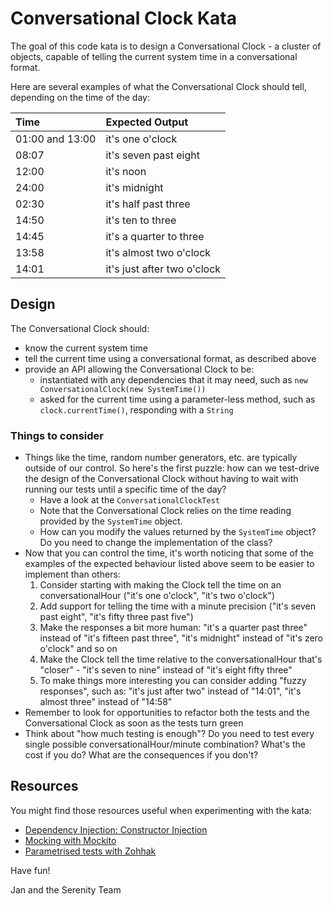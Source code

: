 # Conversational Clock Kata

The goal of this code kata is to design a Conversational Clock - a cluster of objects,
capable of telling the current system time in a conversational format.

Here are several examples of what the Conversational Clock should tell, depending on the time of the day:

| Time              | Expected Output                 |
| :---              | :---                            |
| 01:00 and 13:00   | it's one o'clock                |
| 08:07             | it's seven past eight           |
| 12:00             | it's noon                       |
| 24:00             | it's midnight                   |
| 02:30             | it's half past three            |
| 14:50             | it's ten to three               |
| 14:45             | it's a quarter to three         |
| 13:58             | it's almost two o'clock         |
| 14:01             | it's just after two o'clock     |

## Design

The Conversational Clock should:
- know the current system time
- tell the current time using a conversational format, as described above
- provide an API allowing the Conversational Clock to be:
  - instantiated with any dependencies
    that it may need, such as `new ConversationalClock(new SystemTime())`
  - asked for the current time using a parameter-less method, such as `clock.currentTime()`,
  responding with a `String`

### Things to consider

- Things like the time, random number generators, etc. are typically outside of our control.
  So here's the first puzzle: how can we test-drive the design of the Conversational Clock
  without having to wait with running our tests until a specific time of the day?
    - Have a look at the `ConversationalClockTest`
    - Note that the Conversational Clock relies on the time reading provided by the `SystemTime` object.
    - How can you modify the values returned by the `SystemTime` object? Do you need to change the implementation
      of the class?
- Now that you can control the time, it's worth noticing that
  some of the examples of the expected behaviour listed above seem to be easier to implement than others:
    1. Consider starting with making the Clock tell the time on an conversationalHour ("it's one o'clock", "it's two o'clock")
    2. Add support for telling the time with a minute precision ("it's seven past eight", "it's fifty three past five")
    3. Make the responses a bit more human: "it's a quarter past three" instead of "it's fifteen past three",
    "it's midnight" instead of "it's zero o'clock" and so on
    4. Make the Clock tell the time relative to the conversationalHour that's "closer" -
    "it's seven to nine" instead of "it's eight fifty three"
    5. To make things more interesting you can consider adding "fuzzy responses",
    such as: "it's just after two" instead of "14:01", "it's almost three" instead of "14:58"
- Remember to look for opportunities to refactor both the tests and the Conversational Clock as soon as the tests
turn green
- Think about "how much testing is enough"? Do you need to test every single possible conversationalHour/minute combination?
What's the cost if you do? What are the consequences if you don't?

## Resources

You might find those resources useful when experimenting with the kata:

* [Dependency Injection: Constructor Injection](https://en.wikipedia.org/wiki/Dependency_injection#Constructor_injection)
* [Mocking with Mockito](http://mockito.org/)
* [Parametrised tests with Zohhak](https://github.com/piotrturski/zohhak/blob/master/Full-Guide.md)

Have fun!

Jan and the Serenity Team